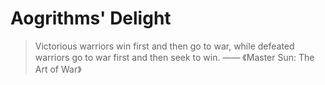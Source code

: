 # Aogrithms' Delight 

> Victorious warriors win first and then go to war, while defeated warriors go to war first and then seek to win.  —— 《Master Sun: The Art of War》

[1]:	https://leetcode.com/problemset/algorithms/

